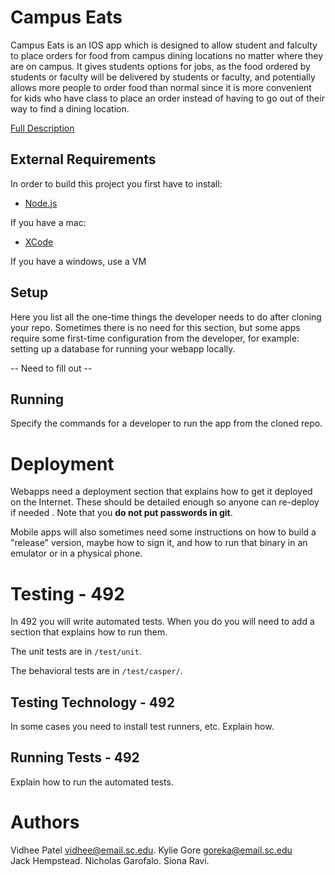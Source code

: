 # Campus Eats

Campus Eats is an IOS app which is designed to allow student and falculty to place orders for food from campus dining 
locations no matter where they are on campus. It gives students options for jobs, as the food ordered by students or 
faculty will be delivered by students or faculty, and potentially allows more people to order food than normal since it
is more convenient for kids who have class to place an order instead of having to go out of their way to find a dining 
location.

[Full Description](https://github.com/SCCapstone/CodersNotPosers/wiki/Project-Description)

## External Requirements

In order to build this project you first have to install:

* [Node.js](https://nodejs.org/en/)

If you have a mac:
* [XCode](https://developer.apple.com/xcode/)

If you have a windows, use a VM

## Setup

Here you list all the one-time things the developer needs to do after cloning
your repo. Sometimes there is no need for this section, but some apps require
some first-time configuration from the developer, for example: setting up a
database for running your webapp locally.

-- Need to fill out --

## Running

Specify the commands for a developer to run the app from the cloned repo.

# Deployment

Webapps need a deployment section that explains how to get it deployed on the 
Internet. These should be detailed enough so anyone can re-deploy if needed
. Note that you **do not put passwords in git**. 

Mobile apps will also sometimes need some instructions on how to build a
"release" version, maybe how to sign it, and how to run that binary in an
emulator or in a physical phone.

# Testing - 492

In 492 you will write automated tests. When you do you will need to add a 
section that explains how to run them.

The unit tests are in `/test/unit`.

The behavioral tests are in `/test/casper/`.

## Testing Technology - 492

In some cases you need to install test runners, etc. Explain how.

## Running Tests - 492

Explain how to run the automated tests.

# Authors

Vidhee Patel vidhee@email.sc.edu.
Kylie Gore goreka@email.sc.edu  
Jack Hempstead. 
Nicholas Garofalo. 
Siona Ravi. 
